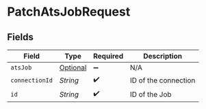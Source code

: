 # PatchAtsJobRequest


## Fields

| Field                                             | Type                                              | Required                                          | Description                                       |
| ------------------------------------------------- | ------------------------------------------------- | ------------------------------------------------- | ------------------------------------------------- |
| `atsJob`                                          | [Optional<AtsJob>](../../models/shared/AtsJob.md) | :heavy_minus_sign:                                | N/A                                               |
| `connectionId`                                    | *String*                                          | :heavy_check_mark:                                | ID of the connection                              |
| `id`                                              | *String*                                          | :heavy_check_mark:                                | ID of the Job                                     |
